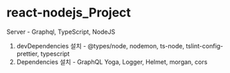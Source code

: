 # react-nodejs_Project

Server - Graphql, TypeScript, NodeJS

1. devDependencies 설치 - @types/node, nodemon, ts-node, tslint-config-prettier, typescript
2. Dependencies 설치 - GraphQL Yoga, Logger, Helmet, morgan, cors
